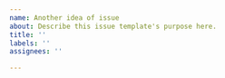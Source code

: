 ```yaml
---
name: Another idea of issue
about: Describe this issue template's purpose here.
title: ''
labels: ''
assignees: ''

---
```




